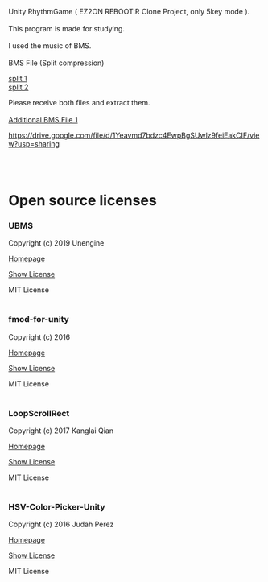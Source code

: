 Unity RhythmGame ( EZ2ON REBOOT:R Clone Project, only 5key mode ).<br/><br/>
This program is made for studying.<br/><br/>
I used the music of BMS.<br/><br/>
BMS File (Split compression)<br/>

[split 1](https://drive.google.com/file/d/1zPiAg2gfI2FFOD8rXqoE91DwVGHalcvD/view?usp=sharing)<br/>
[split 2](https://drive.google.com/file/d/1Y1n4U-R1A3rIdqpTvkPS4_PCTtNCN4fJ/view?usp=sharing)

Please receive both files and extract them.<br/><br/>
[Additional BMS File 1](https://drive.google.com/file/d/1hgrlDbFu2_czRKCDzIPxmnvHVYytRTSN/view?usp=sharing)

https://drive.google.com/file/d/1Yeavmd7bdzc4EwpBgSUwlz9feiEakCIF/view?usp=sharing

<br/><br/>

# Open source licenses

### UBMS

Copyright (c) 2019 Unengine

[Homepage](https://github.com/Unengine/UBMS)

[Show License](https://github.com/Unengine/UBMS/blob/master/LICENSE)

MIT License
<br/><br/>
### fmod-for-unity

Copyright (c) 2016

[Homepage](https://github.com/fmod/fmod-for-unity)

[Show License](https://github.com/fmod/fmod-for-unity/blob/2.02/LICENSE)

MIT License
<br/><br/>
### LoopScrollRect

Copyright (c) 2017 Kanglai Qian

[Homepage](https://github.com/qiankanglai/LoopScrollRect)

[Show License](https://github.com/qiankanglai/LoopScrollRect/blob/master/LICENSE)

MIT License
<br/><br/>
### HSV-Color-Picker-Unity

Copyright (c) 2016 Judah Perez

[Homepage](https://github.com/judah4/HSV-Color-Picker-Unity)

[Show License](https://github.com/judah4/HSV-Color-Picker-Unity/blob/master/LICENSE)

MIT License
